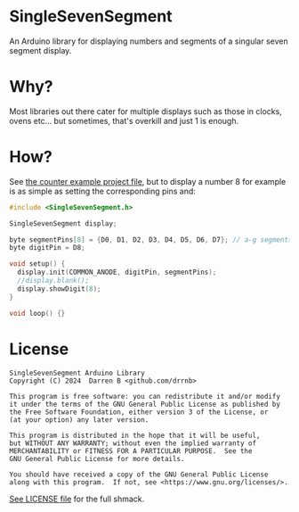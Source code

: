 # SingleSevenSegment
An Arduino library for displaying numbers and segments of a singular seven segment display.

# Why?
Most libraries out there cater for multiple displays such as those in clocks, ovens etc... but sometimes, that's overkill and just 1 is enough.

# How?
See [the counter example project file](examples/counterWithDelay/counterWithDelay.ino), but to display a number 8 for example is as simple as setting the corresponding pins and:  
```cpp
#include <SingleSevenSegment.h>

SingleSevenSegment display;

byte segmentPins[8] = {D0, D1, D2, D3, D4, D5, D6, D7}; // a-g segments
byte digitPin = D8;

void setup() {
  display.init(COMMON_ANODE, digitPin, segmentPins);
  //display.blank();
  display.showDigit(8);
}

void loop() {}
```
# License
```
SingleSevenSegment Arduino Library
Copyright (C) 2024  Darren B <github.com/drrnb>

This program is free software: you can redistribute it and/or modify
it under the terms of the GNU General Public License as published by
the Free Software Foundation, either version 3 of the License, or
(at your option) any later version.

This program is distributed in the hope that it will be useful,
but WITHOUT ANY WARRANTY; without even the implied warranty of
MERCHANTABILITY or FITNESS FOR A PARTICULAR PURPOSE.  See the
GNU General Public License for more details.

You should have received a copy of the GNU General Public License
along with this program.  If not, see <https://www.gnu.org/licenses/>.
```
[See LICENSE file](LICENSE) for the full shmack.
